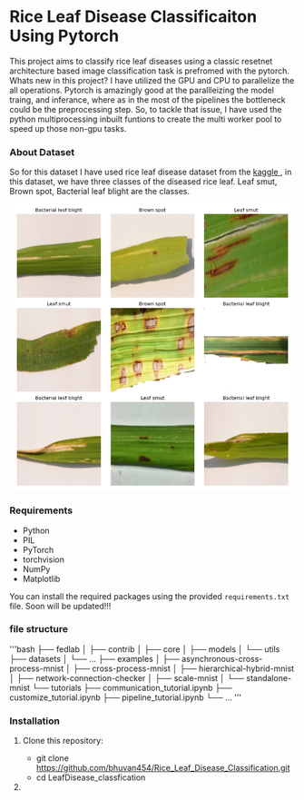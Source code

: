 # Rice Leaf Disease Classificaiton Using Pytorch

This project aims to classify rice leaf diseases using a classic resetnet architecture based image classification task is prefromed with the pytorch. Whats new in this project? I have utilized the GPU and CPU to parallelize the all operations. Pytorch is amazingly good at the parallleizing the model traing, and inferance, where as in the most of the pipelines the bottleneck could be the preprocessing step. So, to tackle that issue, I have used the python multiprocessing inbuilt funtions to create the multi worker pool to speed up those non-gpu tasks. 

### About Dataset
So for this dataset I have used rice leaf disease dataset from the  <a href = "https://www.kaggle.com/datasets/vbookshelf/rice-leaf-diseases" target="_blank"> kaggle </a>, in this dataset, we have three classes of the diseased rice leaf. Leaf smut, Brown spot, Bacterial leaf blight are the classes. 

![image](data/figures/sample_images.png)


### Requirements

- Python 
- PIL
- PyTorch
- torchvision
- NumPy
- Matplotlib

You can install the required packages using the provided `requirements.txt` file. Soon will be updated!!!


### file structure

'''bash 
├── fedlab
│   ├── contrib
│   ├── core
│   ├── models
│   └── utils
├── datasets
│   └── ...
├── examples
│   ├── asynchronous-cross-process-mnist
│   ├── cross-process-mnist
│   ├── hierarchical-hybrid-mnist
│   ├── network-connection-checker
│   ├── scale-mnist
│   └── standalone-mnist
└── tutorials
    ├── communication_tutorial.ipynb
    ├── customize_tutorial.ipynb
    ├── pipeline_tutorial.ipynb
    └── ...
'''

### Installation

1. Clone this repository:

   - git clone https://github.com/bhuvan454/Rice_Leaf_Disease_Classification.git
   - cd LeafDisease_classfication

2. 
